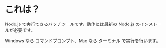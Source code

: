 # これは？

Node.js で実行できるバッチツールです。動作には最新の Node.js のインストールが必要です、

Windows なら コマンドプロンプト、Mac なら ターミナル で実行を行います。
